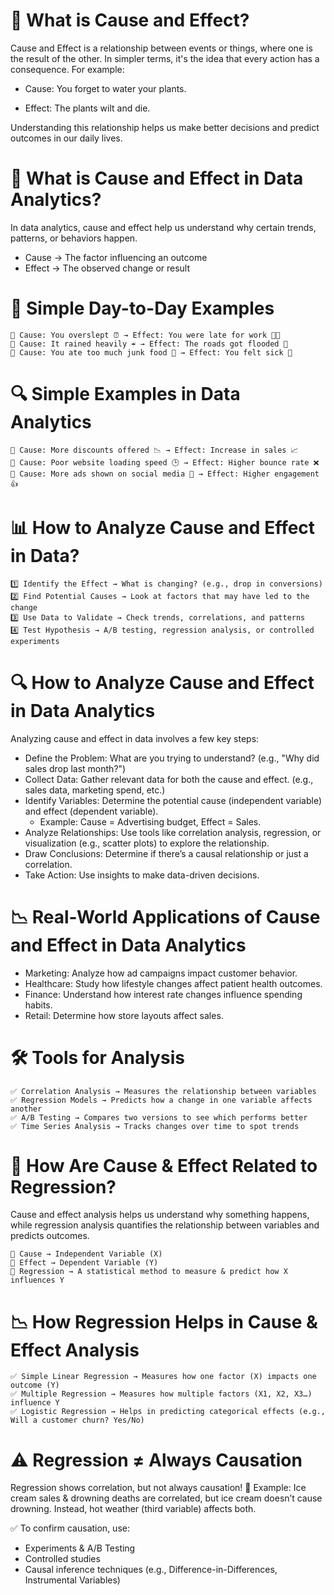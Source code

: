 # 🎯 What is Cause and Effect?

Cause and Effect is a relationship between events or things, where one is the result of the other. In simpler terms, it's the idea that every action has a consequence. For example:

- Cause: You forget to water your plants.

- Effect: The plants wilt and die.

Understanding this relationship helps us make better decisions and predict outcomes in our daily lives.

# 🎯 What is Cause and Effect in Data Analytics?
In data analytics, cause and effect help us understand why certain trends, patterns, or behaviors happen.

- Cause → The factor influencing an outcome
- Effect → The observed change or result

# 🏡 Simple Day-to-Day Examples
    🔹 Cause: You overslept ⏰ → Effect: You were late for work 🚗💨
    🔹 Cause: It rained heavily ☔ → Effect: The roads got flooded 🌊
    🔹 Cause: You ate too much junk food 🍔 → Effect: You felt sick 🤒

# 🔍 Simple Examples in Data Analytics
    🔹 Cause: More discounts offered 📉 → Effect: Increase in sales 📈
    🔹 Cause: Poor website loading speed 🕒 → Effect: Higher bounce rate ❌
    🔹 Cause: More ads shown on social media 📢 → Effect: Higher engagement 👍

# 📊 How to Analyze Cause and Effect in Data?
    1️⃣ Identify the Effect → What is changing? (e.g., drop in conversions)
    2️⃣ Find Potential Causes → Look at factors that may have led to the change
    3️⃣ Use Data to Validate → Check trends, correlations, and patterns
    4️⃣ Test Hypothesis → A/B testing, regression analysis, or controlled experiments

# 🔍 How to Analyze Cause and Effect in Data Analytics

Analyzing cause and effect in data involves a few key steps:

- Define the Problem: What are you trying to understand? (e.g., "Why did sales drop last month?")
- Collect Data: Gather relevant data for both the cause and effect. (e.g., sales data, marketing spend, etc.)
- Identify Variables: Determine the potential cause (independent variable) and effect (dependent variable).
    - Example: Cause = Advertising budget, Effect = Sales.
- Analyze Relationships: Use tools like correlation analysis, regression, or visualization (e.g., scatter plots) to explore the relationship.
- Draw Conclusions: Determine if there’s a causal relationship or just a correlation.
- Take Action: Use insights to make data-driven decisions.

# 📉 Real-World Applications of Cause and Effect in Data Analytics

- Marketing: Analyze how ad campaigns impact customer behavior.
- Healthcare: Study how lifestyle changes affect patient health outcomes.
- Finance: Understand how interest rate changes influence spending habits.
- Retail: Determine how store layouts affect sales.

# 🛠️ Tools for Analysis
    ✅ Correlation Analysis → Measures the relationship between variables
    ✅ Regression Models → Predicts how a change in one variable affects another
    ✅ A/B Testing → Compares two versions to see which performs better
    ✅ Time Series Analysis → Tracks changes over time to spot trends

# 🎯 How Are Cause & Effect Related to Regression?
Cause and effect analysis helps us understand why something happens, while regression analysis quantifies the relationship between variables and predicts outcomes.

    🔹 Cause → Independent Variable (X)
    🔹 Effect → Dependent Variable (Y)
    🔹 Regression → A statistical method to measure & predict how X influences Y

# 📉 How Regression Helps in Cause & Effect Analysis
    ✅ Simple Linear Regression → Measures how one factor (X) impacts one outcome (Y)
    ✅ Multiple Regression → Measures how multiple factors (X1, X2, X3…) influence Y
    ✅ Logistic Regression → Helps in predicting categorical effects (e.g., Will a customer churn? Yes/No)

# ⚠️ Regression ≠ Always Causation

Regression shows correlation, but not always causation!
    🔹 Example: Ice cream sales & drowning deaths are correlated, but ice cream doesn’t cause drowning. Instead, hot weather (third variable) affects both.

✅ To confirm causation, use:

- Experiments & A/B Testing
- Controlled studies
- Causal inference techniques (e.g., Difference-in-Differences, Instrumental Variables)
